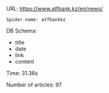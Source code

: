 URL: https://www.atfbank.kz/en/news/

    Spider name: atfbankkz

DB Schema:
- title
- date
- link
- content

Time: 31.36s

Number of articles: 97


